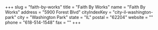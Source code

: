 +++
slug = "faith-by-works"
title = "Faith By Works"
name = "Faith By Works"
address = "5900 Forest Blvd"
cityIndexKey = "city-il-washington-park"
city = "Washington Park"
state = "IL"
postal = "62204"
website = ""
phone = "618-514-1548"
fax = ""
+++
